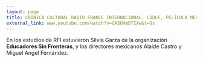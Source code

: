 ```yaml
---
layout: page
title: CRÓNICA CULTURAL RADIO FRANCE INTERNACIONAL. LDDLF, PELÍCULA MEXICANA PARA CONCIENTIZAR SOBRE LA TRATA DE MENORES
external_link: www.youtube.com/watch?v=GA3UHmbTIXw&t=9s
---
```


En los estudios de RFI estuvieron Silvia Garza de la organización **Educadores Sin Fronteras**, y los directores mexicanos Alaíde Castro y Miguel Angel Fernández.

